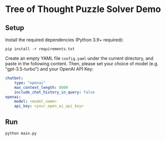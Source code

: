 # Tree of Thought Puzzle Solver Demo


## Setup

Install the required dependencies (Python 3.9+ required):

```shell
pip install -r requirements.txt
```

Create an empty YAML file `config.yaml` under the current directory, and paste in the following content. Then, please set your choice of model (e.g. "gpt-3.5-turbo") and your OpenAI API Key:

```yaml
chatbot:
    type: "openai"
    max_context_length: 8000
    include_chat_history_in_query: false
openai:
    model: <model_name>
    api_key: <your_open_ai_api_key>
```

## Run

```shell
python main.py
```
